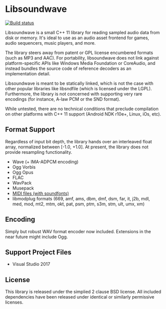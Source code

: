 ﻿# Libsoundwave

[![Build status](https://ci.appveyor.com/api/projects/status/2khflfw3xmq5mkfq?svg=true)](https://ci.appveyor.com/project/warrengalyen/libsoundwave)

Libsoundwave is a small C++ 11 library for reading sampled audio data from disk or memory. It's ideal to use as an audio asset frontend for games, audio sequencers, music players, and more.

The library steers away from patent or GPL license encumbered formats (such as MP3 and AAC). For portability, libsoundwave does not link against platform-specific APIs like Windows Media Foundation or CoreAudio, and instead bundles the source code of reference decoders as an implementation detail.

Libsoundwave is meant to be statically linked, which is not the case with other popular libraries like libsndfile (which is licensed under the LGPL). Furthermore, the library is not concerned with supporting very rare encodings (for instance, A-law PCM or the SND format).

While untested, there are no technical conditions that preclude compilation on other platforms with C++ 11 support (Android NDK r10e+, Linux, iOs, etc).

## Format Support

Regardless of input bit depth, the library hands over an interleaved float array, normalized between [-1.0, +1.0]. At present, the library does not provide resampling functionality.

* Wave (+ IMA-ADPCM encoding)
* Ogg Vorbis
* Ogg Opus
* FLAC
* WavPack
* Musepack
* [MIDI files (with soundfonts)](midi-playback.md)
* libmodplug formats (669, amf, ams, dbm, dmf, dsm, far, it, j2b, mdl, med, mod, mt2, mtm, okt, pat, psm, ptm, s3m, stm, ult, umx, xm)

## Encoding
Simply but robust WAV format encoder now included. Extensions in the near future might include Ogg.

## Support Project Files
* Visual Studio 2017

## License
This library is released under the simplied 2 clause BSD license. All included dependencies have been released under identical or similarly permissive licenses.
